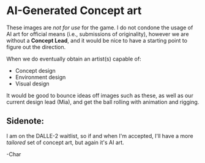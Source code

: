 # AI-Generated Concept art

These images are *not for use* for the game. I do not condone the usage of AI art for official means (i.e., submissions of originality), however we are without a **Concept Lead**, and it would be nice to have a starting point to figure out the direction.

When we do eventually obtain an artist(s) capable of:

- Concept design
- Environment design
- Visual design

It would be good to bounce ideas off images such as these, as well as our current design lead (Mia), and get the ball rolling with animation and rigging.


## Sidenote:

I am on the DALLE-2 waitlist, so if and when I'm accepted, I'll have a more *tailored* set of concept art, but again it's AI art.

-Char